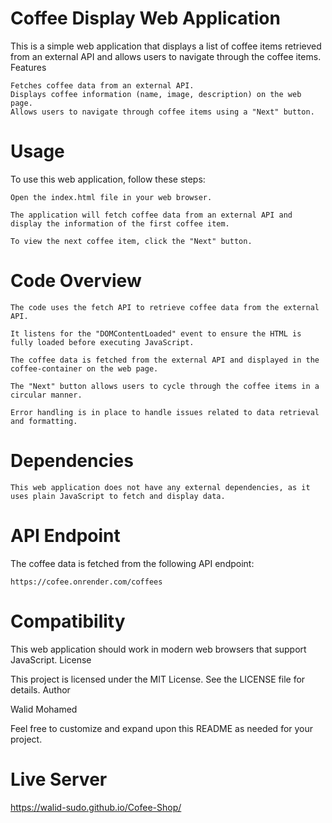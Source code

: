 # Coffee Display Web Application

This is a simple web application that displays a list of coffee items retrieved from an external API and allows users to navigate through the coffee items.
Features

    Fetches coffee data from an external API.
    Displays coffee information (name, image, description) on the web page.
    Allows users to navigate through coffee items using a "Next" button.

# Usage

To use this web application, follow these steps:

    Open the index.html file in your web browser.

    The application will fetch coffee data from an external API and display the information of the first coffee item.

    To view the next coffee item, click the "Next" button.

# Code Overview

    The code uses the fetch API to retrieve coffee data from the external API.

    It listens for the "DOMContentLoaded" event to ensure the HTML is fully loaded before executing JavaScript.

    The coffee data is fetched from the external API and displayed in the coffee-container on the web page.

    The "Next" button allows users to cycle through the coffee items in a circular manner.

    Error handling is in place to handle issues related to data retrieval and formatting.

# Dependencies

    This web application does not have any external dependencies, as it uses plain JavaScript to fetch and display data.

# API Endpoint

The coffee data is fetched from the following API endpoint:

    https://cofee.onrender.com/coffees

# Compatibility

This web application should work in modern web browsers that support JavaScript.
License

This project is licensed under the MIT License. See the LICENSE file for details.
Author

Walid Mohamed

Feel free to customize and expand upon this README as needed for your project.

# Live Server

https://walid-sudo.github.io/Cofee-Shop/